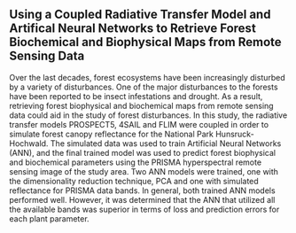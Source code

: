 ## Using a Coupled Radiative Transfer Model and Artifical Neural Networks to Retrieve Forest Biochemical and Biophysical Maps from Remote Sensing Data

Over the last decades, forest ecosystems have been increasingly disturbed by a variety of disturbances. One of the major disturbances to the forests have been reported to be insect infestations and drought. As a result, retrieving forest biophysical and biochemical maps from remote sensing data could aid in the study of forest disturbances. In this study, the radiative transfer models PROSPECT5, 4SAIL and FLIM were coupled in order to simulate forest canopy reflectance for the National Park Hunsruck-Hochwald. The simulated data was used to train Artificial Neural Networks (ANN), and the final trained model was used to predict forest biophysical and biochemical parameters using the PRISMA hyperspectral remote sensing image of the study area. Two ANN models were trained, one with the dimensionality reduction technique, PCA and one with simulated reflectance for PRISMA data bands. In general, both trained ANN models performed well. However, it was determined that the ANN that utilized all the available bands was superior in terms of loss and prediction errors for each plant parameter.